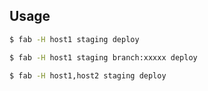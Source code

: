 
## Usage

```bash
$ fab -H host1 staging deploy
```

```bash
$ fab -H host1 staging branch:xxxxx deploy
```

```bash
$ fab -H host1,host2 staging deploy
```
